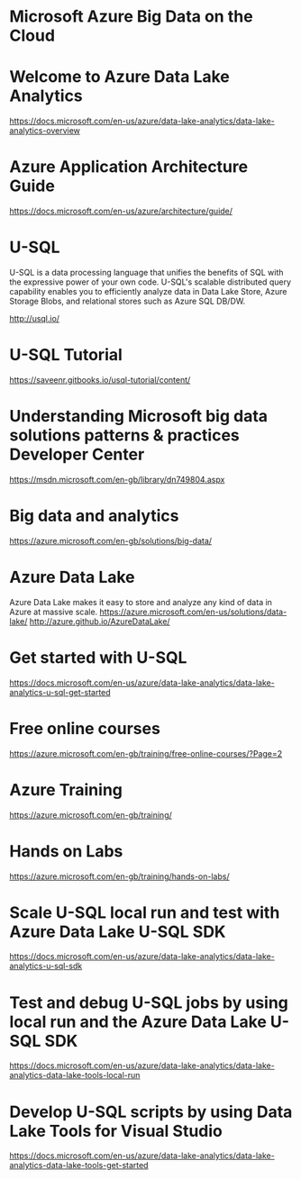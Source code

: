 # Microsoft Azure Big Data on the Cloud

# Welcome to Azure Data Lake Analytics
https://docs.microsoft.com/en-us/azure/data-lake-analytics/data-lake-analytics-overview

# Azure Application Architecture Guide
https://docs.microsoft.com/en-us/azure/architecture/guide/

# U-SQL 
U-SQL is a data processing language that unifies the benefits of SQL with the expressive power of your own code. U-SQL's scalable distributed query capability enables you to efficiently analyze data in Data Lake Store, Azure Storage Blobs, and relational stores such as Azure SQL DB/DW.

http://usql.io/

# U-SQL Tutorial
https://saveenr.gitbooks.io/usql-tutorial/content/

# Understanding Microsoft big data solutions patterns & practices Developer Center
https://msdn.microsoft.com/en-gb/library/dn749804.aspx

# Big data and analytics
https://azure.microsoft.com/en-gb/solutions/big-data/

# Azure Data Lake
Azure Data Lake makes it easy to store and analyze any kind of data in Azure at massive scale. 
https://azure.microsoft.com/en-us/solutions/data-lake/
http://azure.github.io/AzureDataLake/

# Get started with U-SQL
https://docs.microsoft.com/en-us/azure/data-lake-analytics/data-lake-analytics-u-sql-get-started

# Free online courses
https://azure.microsoft.com/en-gb/training/free-online-courses/?Page=2

# Azure Training
https://azure.microsoft.com/en-gb/training/

# Hands on Labs
https://azure.microsoft.com/en-gb/training/hands-on-labs/

# Scale U-SQL local run and test with Azure Data Lake U-SQL SDK
https://docs.microsoft.com/en-us/azure/data-lake-analytics/data-lake-analytics-u-sql-sdk

# Test and debug U-SQL jobs by using local run and the Azure Data Lake U-SQL SDK
https://docs.microsoft.com/en-us/azure/data-lake-analytics/data-lake-analytics-data-lake-tools-local-run

# Develop U-SQL scripts by using Data Lake Tools for Visual Studio
https://docs.microsoft.com/en-us/azure/data-lake-analytics/data-lake-analytics-data-lake-tools-get-started




